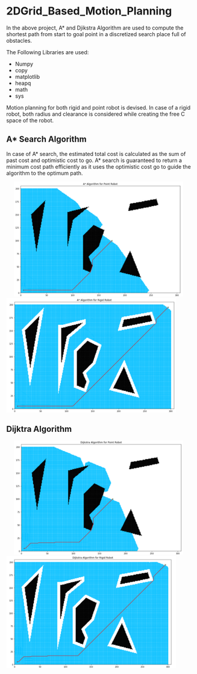 # 2DGrid_Based_Motion_Planning

In the above project, A* and Djikstra Algorithm are used to compute the shortest path from start to goal point in a discretized search place full of obstacles.

The Following Libraries are used:
* Numpy
* copy
* matplotlib
* heapq
* math
* sys

Motion planning for both rigid and point robot is devised. In case of a rigid robot, both radius and clearance is considered while creating the free C space of the 
robot. 

## A* Search Algorithm
In case of A* search, the estimated total cost is calculated as the sum of past cost and optimistic cost to go. A* search is guaranteed to return a minimum 
cost path efficiently as it uses the optimistic cost go to guide the algorithm to the optimum path. 

<img src="Images/PointR_Astar.PNG" width=450 hspace=20 ><img src="Images/RigidR_Astar.PNG" width=450>

## Dijktra Algorithm

<img src="Images/PointR_Dijkstra.PNG" width=450 hspace=20 ><img src="Images/RigidR_Dijkstra.PNG" width=450>
